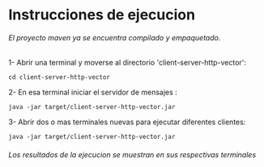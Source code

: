 # Instrucciones de ejecucion

###### El proyecto maven ya se encuentra compilado y empaquetado.

1- Abrir una terminal y moverse al directorio 'client-server-http-vector': <br>
```
cd client-server-http-vector
```
2- En esa terminal iniciar el servidor de mensajes : <br>
```
java -jar target/client-server-http-vector.jar
```
3- Abrir dos o mas terminales nuevas para ejecutar diferentes clientes: <br> 
```
java -jar target/client-server-http-vector.jar
```

###### Los resultados de la ejecucion se muestran en sus respectivas terminales

